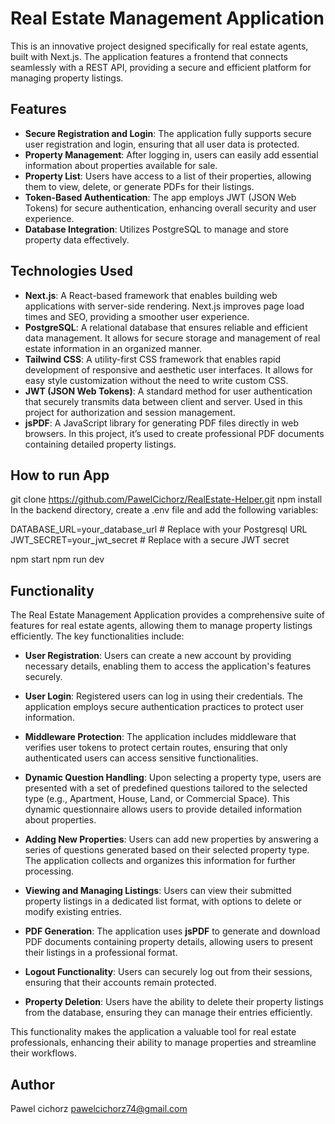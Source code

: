 # Real Estate Management Application

This is an innovative project designed specifically for real estate agents, built with Next.js. The application features a frontend that connects seamlessly with a REST API, providing a secure and efficient platform for managing property listings.

## Features

- **Secure Registration and Login**: The application fully supports secure user registration and login, ensuring that all user data is protected.
- **Property Management**: After logging in, users can easily add essential information about properties available for sale. 
- **Property List**: Users have access to a list of their properties, allowing them to view, delete, or generate PDFs for their listings.
- **Token-Based Authentication**: The app employs JWT (JSON Web Tokens) for secure authentication, enhancing overall security and user experience.
- **Database Integration**: Utilizes PostgreSQL to manage and store property data effectively.

## Technologies Used

- **Next.js**: A React-based framework that enables building web applications with server-side rendering. Next.js improves page load times and SEO, providing a smoother user experience.
- **PostgreSQL**: A relational database that ensures reliable and efficient data management. It allows for secure storage and management of real estate information in an organized manner.
- **Tailwind CSS**: A utility-first CSS framework that enables rapid development of responsive and aesthetic user interfaces. It allows for easy style customization without the need to write custom CSS.
- **JWT (JSON Web Tokens)**: A standard method for user authentication that securely transmits data between client and server. Used in this project for authorization and session management.
- **jsPDF**: A JavaScript library for generating PDF files directly in web browsers. In this project, it’s used to create professional PDF documents containing detailed property listings.


## How to run App 
git clone  https://github.com/PawelCichorz/RealEstate-Helper.git
npm install
In the backend directory, create a .env file and add the following variables:

DATABASE_URL=your_database_url  # Replace with your Postgresql URL
JWT_SECRET=your_jwt_secret  # Replace with a secure JWT secret

npm start
npm run dev

## Functionality

The Real Estate Management Application provides a comprehensive suite of features for real estate agents, allowing them to manage property listings efficiently. The key functionalities include:

- **User Registration**: Users can create a new account by providing necessary details, enabling them to access the application's features securely.

- **User Login**: Registered users can log in using their credentials. The application employs secure authentication practices to protect user information.

- **Middleware Protection**: The application includes middleware that verifies user tokens to protect certain routes, ensuring that only authenticated users can access sensitive functionalities.

- **Dynamic Question Handling**: Upon selecting a property type, users are presented with a set of predefined questions tailored to the selected type (e.g., Apartment, House, Land, or Commercial Space). This dynamic questionnaire allows users to provide detailed information about properties.

- **Adding New Properties**: Users can add new properties by answering a series of questions generated based on their selected property type. The application collects and organizes this information for further processing.

- **Viewing and Managing Listings**: Users can view their submitted property listings in a dedicated list format, with options to delete or modify existing entries.

- **PDF Generation**: The application uses **jsPDF** to generate and download PDF documents containing property details, allowing users to present their listings in a professional format.

- **Logout Functionality**: Users can securely log out from their sessions, ensuring that their accounts remain protected.

- **Property Deletion**: Users have the ability to delete their property listings from the database, ensuring they can manage their entries efficiently.

This functionality makes the application a valuable tool for real estate professionals, enhancing their ability to manage properties and streamline their workflows.


## Author
Pawel cichorz pawelcichorz74@gmail.com
